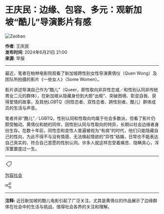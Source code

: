 # 王庆民：边缘、包容、多元：观新加坡“酷儿”导演影片有感

![Zaobao](/assets/PrimaryLogo-Rp6Tta8r.svg)

**作者**: 王庆民  
**发布时间**: 2024年6月21日 21:00  
**来源**: 早报

---

最近，笔者在柏林电影院观看了新加坡跨性别女性导演黄倩仪（Quen Wong）及团队所拍摄的影片《一些女人》（Some Women）。

影片讲述导演自己作为“酷儿”（Queer，即性取向非异性恋或／和性别认同非传统男女二元的群体），在新加坡从隐藏身份到大胆“出柜”、突破困境、彰显自我、获得爱情的故事，及其他LGBTQ（同性恋者、双性恋者、跨性别者、酷儿）群体成员的生活与声音。

笔者并非“酷儿”／LGBTQ，性别认同和性取向均属于社会多数派，但看了影片仍颇受触动。黄倩仪和她的同伴，因性别认同与性取向的特异，长期以社会边缘者身份生存。在数十年前，同性恋和变性人普遍被视为“有病”的时代，他们只能隐藏自己的性向，为此不得不与没有情感、无法唤起情欲的“异性”结婚，日常也不能表达自己真实的、符合自己意愿的性别认同。许多人就这样忍受着痛苦、隐瞒真心，浑浑噩噩度过一生。

---

![tag icon](data:image/svg+xml,%3csvg%20width='24'%20height='24'%20viewBox='0%200%2024%2024'%20fill='none'%20xmlns='http://www.w3.org/2000/svg'%3e%3cpath%20d='M15.9998%209C16.5521%209%2016.9998%208.55229%2016.9998%208C16.9998%207.44772%2016.5521%207%2015.9998%207C15.4476%207%2014.9998%207.44772%2014.9998%208C14.9998%208.55229%2015.4476%209%2015.9998%209Z'%20fill='%236F6F6F'/%3e%3cpath%20fill-rule='evenodd'%20clip-rule='evenodd'%20d='M10.707%203.29289C10.8945%203.10536%2011.1488%203%2011.4141%203H19.9998C20.5521%203%2020.9998%203.44772%2020.9998%204V12.5858C20.9998%2012.851%2020.8945%2013.1054%2020.707%2013.2929L12.707%2021.2929C12.3164%2021.6834%2011.6833%2021.6834%2011.2927%2021.2929L2.70696%2012.7071C2.31643%2012.3166%202.31643%2011.6834%202.70696%2011.2929L10.707%203.29289ZM18.9998%205V12.1716L11.9998%2019.1716L4.82828%2012L11.8283%205H18.9998Z'%20fill='%236F6F6F'/%3e%3c/svg%3e)

[包容社会](/keywords/bao-rong-she-hui) 

![share icon](data:image/svg+xml,%3csvg%20width='20'%20height='20'%20viewBox='0%200%2020%2020'%20fill='none'%20xmlns='http://www.w3.org/2000/svg'%3e%3cpath%20fill-rule='evenodd'%20clip-rule='evenodd'%20d='M16%206C17.1046%206%2018%205.10457%2018%204C18%202.89543%2017.1046%202%2016%202C14.8954%202%2014%202.89543%2014%204C14%205.10457%2014.8954%206%2016%206ZM16%208C18.2091%208%2020%206.20914%2020%204C20%201.79086%2018.2091%200%2016%200C13.7909%200%2012%201.79086%2012%204C12%204.26166%2012.0251%204.51746%2012.0731%204.76511L6.99744%207.35128C6.26456%206.52254%205.1933%206%204%206C1.79086%206%200%207.79086%200%2010C0%2012.2091%201.79086%2014%204%2014C5.18668%2014%206.25266%2013.4832%206.9852%2012.6625L12.0696%2015.2531C12.0239%2015.4951%2012%2015.7448%2012%2016C12%2018.2091%2013.7909%2020%2016%2020C18.2091%2020%2020%2018.2091%2020%2016C20%2013.7909%2018.2091%2012%2016%2012C14.763%2012%2013.6572%2012.5615%2012.9234%2013.4435L7.90179%2010.8849C7.96607%2010.6002%208%2010.3041%208%2010C8%209.70232%207.96748%209.41223%207.90581%209.1331L12.9352%206.57051C13.6689%207.44445%2014.7696%208%2016%208ZM4%2012C5.10457%2012%206%2011.1046%206%2010C6%208.89543%205.10457%208%204%208C2.89543%208%202%208.89543%202%2010C2%2011.1046%202.89543%2012%204%2012ZM18%2016C18%2017.1046%2017.1046%2018%2016%2018C14.8954%2018%2014%2017.1046%2014%2016C14%2014.8954%2014.8954%2014%2016%2014C17.1046%2014%2018%2014.8954%2018%2016Z'%20fill='%236F6F6F'/%3e%3c/svg%3e)

---

**注释:** 近日新加坡的酷儿电影引起了广泛关注，尤其是黄倩仪的作品展示了边缘群体在社会中的生活与挑战，值得社会各界的关注和理解。
<!-- tcd_original_link https://www.zaobao.com.sg/forum/views/story20240622-3958939 -->
